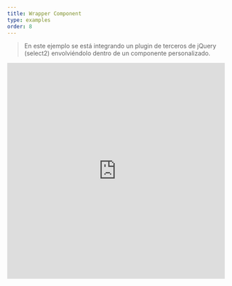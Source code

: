 ```yaml
---
title: Wrapper Component
type: examples
order: 8
---
```


> En este ejemplo se está integrando un plugin de terceros de jQuery (select2) envolviéndolo dentro de un componente personalizado.

<iframe width="100%" height="500" src="https://jsfiddle.net/chrisvfritz/d131Lebj/embedded/result,html,js,css" allowfullscreen="allowfullscreen" frameborder="0"></iframe>
